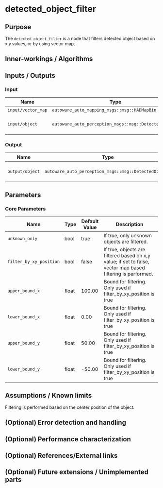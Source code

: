 # detected_object_filter

## Purpose

The `detected_object_filter` is a node that filters detected object based on x,y values, or by using vector map.

## Inner-workings / Algorithms

## Inputs / Outputs

### Input

| Name               | Type                                                  | Description           |
| ------------------ | ----------------------------------------------------- | --------------------- |
| `input/vector_map` | `autoware_auto_mapping_msgs::msg::HADMapBin`          | vector map            |
| `input/object`     | `autoware_auto_perception_msgs::msg::DetectedObjects` | input detected object |

### Output

| Name            | Type                                                  | Description              |
| --------------- | ----------------------------------------------------- | ------------------------ |
| `output/object` | `autoware_auto_perception_msgs::msg::DetectedObjects` | filtered detected object |

## Parameters

### Core Parameters

| Name                    | Type  | Default Value | Description                                                                                                 |
| ----------------------- | ----- | ------------- | ----------------------------------------------------------------------------------------------------------- |
| `unknown_only`          | bool  | true          | If true, only unknown objects are filtered.                                                                 |
| `filter_by_xy_position` | bool  | false         | If true, objects are filtered based on x,y value; if set to false, vector map based filtering is performed. |
| `upper_bound_x`         | float | 100.00        | Bound for filtering. Only used if filter_by_xy_position is true                                             |
| `lower_bound_x`         | float | 0.00          | Bound for filtering. Only used if filter_by_xy_position is true                                             |
| `upper_bound_y`         | float | 50.00         | Bound for filtering. Only used if filter_by_xy_position is true                                             |
| `lower_bound_y`         | float | -50.00        | Bound for filtering. Only used if filter_by_xy_position is true                                             |

## Assumptions / Known limits

Filtering is performed based on the center position of the object.

## (Optional) Error detection and handling

## (Optional) Performance characterization

## (Optional) References/External links

## (Optional) Future extensions / Unimplemented parts
